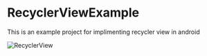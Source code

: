 # RecyclerViewExample
This is an example project for implimenting recycler view in android


![RecyclerView](https://user-images.githubusercontent.com/25814205/81129593-d2615980-8f12-11ea-865e-fc4bb3da4e3e.gif)

